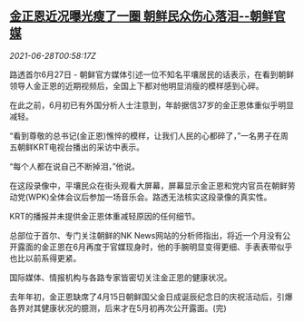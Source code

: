 <!--1624843862000-->
[金正恩近况曝光瘦了一圈 朝鲜民众伤心落泪--朝鲜官媒](https://cn.reuters.com/article/north-korea-kim-health-0627-idCNKCS2E401S)
------

<div><i>2021-06-28T00:58:17Z</i></div><p>路透首尔6月27日 - 朝鲜官方媒体引述一位不知名平壤居民的话表示，在看到朝鲜领导人金正恩的近期视频后，全国上下都对他明显消瘦的模样感到心碎。</p><p>在此之前，6月初已有外国分析人士注意到，年龄据信37岁的金正恩体重似乎明显减轻。</p><p>“看到尊敬的总书记(金正恩)憔悴的模样，让我们人民的心都碎了，”一名男子在周五朝鲜KRT电视台播出的采访中表示。</p><p>“每个人都在说自己不断掉泪，”他说。</p><p>在这段录像中，平壤民众在街头观看大屏幕，屏幕显示金正恩和党内官员在朝鲜劳动党(WPK)全体会议后参加一场音乐会。路透无法核实这段录像的真实性。</p><p>KRT的播报并未提供金正恩体重减轻原因的任何细节。</p><p>总部位于首尔、专门关注朝鲜的NK News网站的分析师指出，将近一个月没有公开露面的金正恩在6月再度于官媒现身时，他的手腕明显变得更细、手表表带似乎也比以前系得更紧。</p><p>国际媒体、情报机构与各路专家皆密切关注金正恩的健康状况。</p><p>去年年初，金正恩缺席了4月15日朝鲜国父金日成诞辰纪念日的庆祝活动后，引爆各界对其健康状况的臆测，后来才在5月初再次公开露面。(完)</p>
